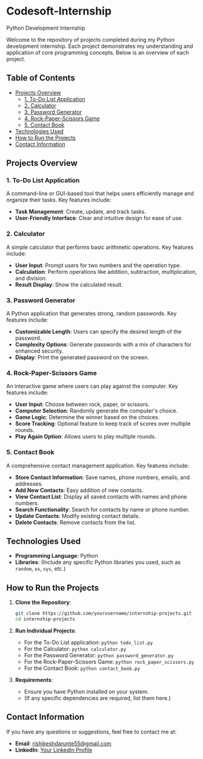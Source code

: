 # Codesoft-Internship
Python Development Internship

Welcome to the repository of projects completed during my Python development internship. Each project demonstrates my understanding and application of core programming concepts. Below is an overview of each project.

## Table of Contents
- [Projects Overview](#projects-overview)
  - [1. To-Do List Application](#1-to-do-list-application)
  - [2. Calculator](#2-calculator)
  - [3. Password Generator](#3-password-generator)
  - [4. Rock-Paper-Scissors Game](#4-rock-paper-scissors-game)
  - [5. Contact Book](#5-contact-book)
- [Technologies Used](#technologies-used)
- [How to Run the Projects](#how-to-run-the-projects)
- [Contact Information](#contact-information)

## Projects Overview

### 1. To-Do List Application
A command-line or GUI-based tool that helps users efficiently manage and organize their tasks. Key features include:
- **Task Management**: Create, update, and track tasks.
- **User-Friendly Interface**: Clear and intuitive design for ease of use.

### 2. Calculator
A simple calculator that performs basic arithmetic operations. Key features include:
- **User Input**: Prompt users for two numbers and the operation type.
- **Calculation**: Perform operations like addition, subtraction, multiplication, and division.
- **Result Display**: Show the calculated result.

### 3. Password Generator
A Python application that generates strong, random passwords. Key features include:
- **Customizable Length**: Users can specify the desired length of the password.
- **Complexity Options**: Generate passwords with a mix of characters for enhanced security.
- **Display**: Print the generated password on the screen.

### 4. Rock-Paper-Scissors Game
An interactive game where users can play against the computer. Key features include:
- **User Input**: Choose between rock, paper, or scissors.
- **Computer Selection**: Randomly generate the computer's choice.
- **Game Logic**: Determine the winner based on the choices.
- **Score Tracking**: Optional feature to keep track of scores over multiple rounds.
- **Play Again Option**: Allows users to play multiple rounds.

### 5. Contact Book
A comprehensive contact management application. Key features include:
- **Store Contact Information**: Save names, phone numbers, emails, and addresses.
- **Add New Contacts**: Easy addition of new contacts.
- **View Contact List**: Display all saved contacts with names and phone numbers.
- **Search Functionality**: Search for contacts by name or phone number.
- **Update Contacts**: Modify existing contact details.
- **Delete Contacts**: Remove contacts from the list.

## Technologies Used
- **Programming Language**: Python
- **Libraries**: (Include any specific Python libraries you used, such as `random`, `os`, `sys`, etc.)

## How to Run the Projects
1. **Clone the Repository**:
   ```bash
   git clone https://github.com/yourusername/internship-projects.git
   cd internship-projects
   ```

2. **Run Individual Projects**:
   - For the To-Do List application: `python todo_list.py`
   - For the Calculator: `python calculator.py`
   - For the Password Generator: `python password_generator.py`
   - For the Rock-Paper-Scissors Game: `python rock_paper_scissors.py`
   - For the Contact Book: `python contact_book.py`

3. **Requirements**:
   - Ensure you have Python installed on your system.
   - (If any specific dependencies are required, list them here.)

## Contact Information
If you have any questions or suggestions, feel free to contact me at:
- **Email**: rishikeshdarunte55@gmail.com
- **LinkedIn**: [Your LinkedIn Profile]([https://www.linkedin.com/in/yourusername](https://www.linkedin.com/in/rishikesh-darunte-480269229/))
